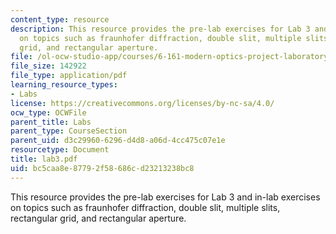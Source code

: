```yaml
---
content_type: resource
description: This resource provides the pre-lab exercises for Lab 3 and in-lab exercises
  on topics such as fraunhofer diffraction, double slit, multiple slits, rectangular
  grid, and rectangular aperture.
file: /ol-ocw-studio-app/courses/6-161-modern-optics-project-laboratory-fall-2005/bc5caa8e87792f58686cd23213238bc8_lab3.pdf
file_size: 142922
file_type: application/pdf
learning_resource_types:
- Labs
license: https://creativecommons.org/licenses/by-nc-sa/4.0/
ocw_type: OCWFile
parent_title: Labs
parent_type: CourseSection
parent_uid: d3c29960-6296-d4d8-a06d-4cc475c07e1e
resourcetype: Document
title: lab3.pdf
uid: bc5caa8e-8779-2f58-686c-d23213238bc8
---
```

This resource provides the pre-lab exercises for Lab 3 and in-lab exercises on topics such as fraunhofer diffraction, double slit, multiple slits, rectangular grid, and rectangular aperture.
